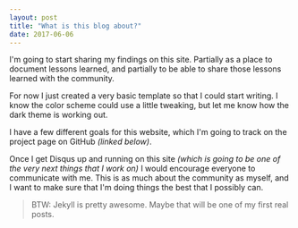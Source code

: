 ```yaml
---
layout: post
title: "What is this blog about?"
date: 2017-06-06
---
```

I'm going to start sharing my findings on this site.  Partially as a place to document
lessons learned, and partially to be able to share those lessons learned with the community.

For now I just created a very basic template so that I could start writing.  I know the color scheme could use a little tweaking, but let me know how the dark theme is working out.

I have a few different goals for this website, which I'm going to track on the project page on GitHub _(linked below)_.

Once I get Disqus up and running on this site _(which is going to be one of the very next things that I work on)_ I would encourage everyone to communicate with me.  This is as much about the community as myself, and I want to make sure that I'm doing things the best that I possibly can.

> BTW: Jekyll is pretty awesome.
> Maybe that will be one of my first real posts.
